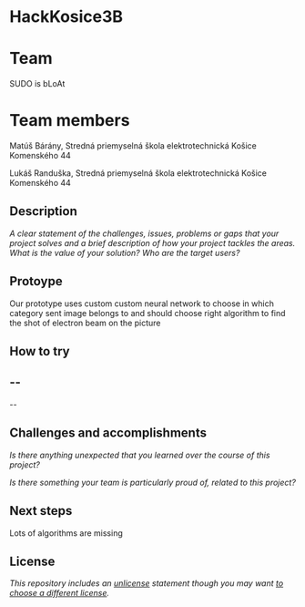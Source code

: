 # HackKosice3B

# Team

SUDO is bLoAt

# Team members

Matúš Bárány, Stredná priemyselná škola elektrotechnická Košice Komenského 44

Lukáš Randuška, Stredná priemyselná škola elektrotechnická Košice Komenského 44

## Description

*A clear statement of the challenges, issues, problems or gaps that your project solves and a brief description of how your project tackles the areas. What is the value of your solution? Who are the target users?*

## Protoype

Our prototype uses custom custom neural network to choose in which category sent image belongs to and should choose right algorithm to find the shot of electron beam on the picture

## How to try
 --
 --
 --

## Challenges and accomplishments

*Is there anything unexpected that you learned over the course of this project?*

*Is there something your team is particularly proud of, related to this project?*

## Next steps
  Lots of algorithms are missing 

## License

*This repository includes an [unlicense](http://unlicense.org/) statement though you may want [to choose a different license](https://choosealicense.com/).*
